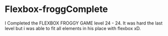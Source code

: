 # Flexbox-froggComplete

I Completed the FLEXBOX FROGGY GAME level 24 - 24.
It was hard the last level but i was able to fit all elements in his place with flexbox xD.
